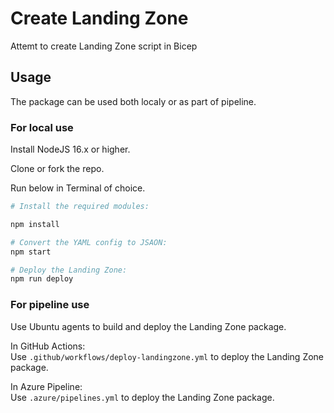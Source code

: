 # Create Landing Zone
Attemt to create Landing Zone script in Bicep

## Usage
The package can be used both localy or as part of pipeline.

### For local use
Install NodeJS 16.x or higher.  

Clone or fork the repo.  

Run below in Terminal of choice.  
```bash
# Install the required modules:  

npm install

# Convert the YAML config to JSAON:  
npm start

# Deploy the Landing Zone:  
npm run deploy
```

### For pipeline use  
Use Ubuntu agents to build and deploy the Landing Zone package.

In GitHub Actions:  
Use `.github/workflows/deploy-landingzone.yml` to deploy the Landing Zone package.  

In Azure Pipeline:  
Use `.azure/pipelines.yml` to deploy the Landing Zone package.
